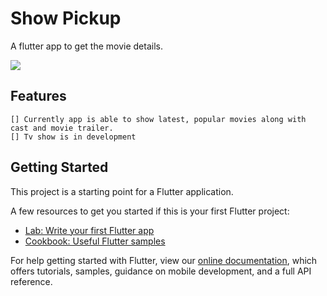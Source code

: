 # Show Pickup

A flutter app to get the movie details.

<img src="https://github.com/VaishnavDatir/ShowPickup/blob/master/screenshot/ss.png"> <br>

## Features
    [] Currently app is able to show latest, popular movies along with cast and movie trailer.
    [] Tv show is in development


## Getting Started

This project is a starting point for a Flutter application.

A few resources to get you started if this is your first Flutter project:

- [Lab: Write your first Flutter app](https://flutter.dev/docs/get-started/codelab)
- [Cookbook: Useful Flutter samples](https://flutter.dev/docs/cookbook)

For help getting started with Flutter, view our
[online documentation](https://flutter.dev/docs), which offers tutorials,
samples, guidance on mobile development, and a full API reference.
